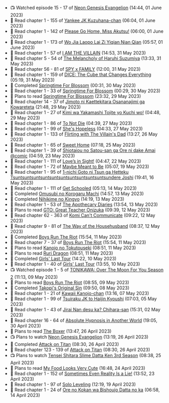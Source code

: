 <!-- ANILIST_ACTIVITY:start -->

-   📺 Watched episode 15 - 17 of [Neon Genesis Evangelion](https://anilist.co/anime/30) (14:44, 01 June 2023)
-   📖 Read chapter 1 - 155 of [Yankee JK Kuzuhana-chan](https://anilist.co/manga/116822) (06:04, 01 June 2023)
-   📖 Read chapter 1 - 142 of [Please Go Home, Miss Akutsu!](https://anilist.co/manga/113501) (06:00, 01 June 2023)
-   📖 Read chapter 1 - 173 of [Wo Jia Laopo Lai Zi Yiqian Nian Qian](https://anilist.co/manga/146267) (05:57, 01 June 2023)
-   📖 Read chapter 1 - 57 of [I AM THE VILLAIN](https://anilist.co/manga/145498) (14:53, 31 May 2023)
-   📖 Read chapter 5 - 54 of [The Melancholy of Haruhi Suzumiya](https://anilist.co/manga/31345) (13:33, 31 May 2023)
-   📖 Read chapter 56 - 81 of [SPY x FAMILY](https://anilist.co/manga/108556) (12:00, 31 May 2023)
-   📖 Read chapter 1 - 159 of [DICE: The Cube that Changes Everything](https://anilist.co/manga/85208) (05:19, 31 May 2023)
-   📖 Completed [Springtime For Blossom](https://anilist.co/manga/112265) (00:31, 30 May 2023)
-   📖 Read chapter 1 - 33 of [Springtime For Blossom](https://anilist.co/manga/112265) (00:29, 30 May 2023)
-   📖 Plans to read [Springtime For Blossom](https://anilist.co/manga/112265) (23:32, 29 May 2023)
-   📖 Read chapter 14 - 37 of [Jimoto ni Kaettekitara Osananajimi ga Kowareteta](https://anilist.co/manga/150890) (21:48, 29 May 2023)
-   📖 Read chapter 1 - 27 of [Kimi wa Yakamashi Tojite yo Kuchi wo!](https://anilist.co/manga/149337) (04:48, 29 May 2023)
-   📖 Read chapter 1 - 86 of [To Not Die](https://anilist.co/manga/136099) (04:39, 27 May 2023)
-   📖 Read chapter 1 - 99 of [She's Hopeless](https://anilist.co/manga/126944) (04:33, 27 May 2023)
-   📖 Read chapter 1 - 133 of [Flirting with The Villain's Dad](https://anilist.co/manga/117581) (13:27, 26 May 2023)
-   📖 Read chapter 1 - 65 of [Sweet Home](https://anilist.co/manga/100954) (07:18, 25 May 2023)
-   📖 Read chapter 1 - 39 of [Shiotaiou no Satou-san ga Ore ni dake Amai @comic](https://anilist.co/manga/123130) (04:59, 23 May 2023)
-   📖 Read chapter 1 - 111 of [Love’s in Sight!](https://anilist.co/manga/107445) (04:47, 22 May 2023)
-   📖 Read chapter 1 - 72 of [Maybe Meant to Be](https://anilist.co/manga/146139) (05:07, 19 May 2023)
-   📖 Read chapter 1 - 95 of [1-nichi Goto ni Tsun ga Hetteku Tsuntsuntsuntsuntsuntsuntsuntsuntsuntsuntsundere Joshi](https://anilist.co/manga/152855) (19:41, 16 May 2023)
-   📖 Read chapter 1 - 111 of [Get Schooled](https://anilist.co/manga/128521) (05:13, 14 May 2023)
-   📖 Completed [Omusubi no Korogaru Machi](https://anilist.co/manga/129980) (14:57, 13 May 2023)
-   📖 Completed [Nihikime no Kingyo](https://anilist.co/manga/101983) (14:19, 13 May 2023)
-   📖 Read chapter 1 - 53 of [The Apothecary Diaries](https://anilist.co/manga/99022) (13:54, 13 May 2023)
-   📖 Plans to read [GTO: Great Teacher Onizuka](https://anilist.co/manga/30336) (09:39, 12 May 2023)
-   📖 Read chapter 62 - 363 of [Komi Can't Communicate](https://anilist.co/manga/97852) (09:22, 12 May 2023)
-   📖 Read chapter 9 - 81 of [The Way of the Househusband](https://anilist.co/manga/101233) (08:37, 12 May 2023)
-   📖 Completed [Boys Run The Riot](https://anilist.co/manga/114972) (15:54, 11 May 2023)
-   📖 Read chapter 7 - 37 of [Boys Run The Riot](https://anilist.co/manga/114972) (15:54, 11 May 2023)
-   📖 Plans to read [Kanojo no Tokutouseki](https://anilist.co/manga/101791) (08:51, 11 May 2023)
-   📖 Plans to read [Ruri Dragon](https://anilist.co/manga/127750) (08:51, 11 May 2023)
-   📖 Completed [Girls' Last Tour](https://anilist.co/manga/85412) (14:22, 10 May 2023)
-   📖 Read chapter 1 - 40 of [Girls' Last Tour](https://anilist.co/manga/85412) (13:55, 10 May 2023)
-   📺 Watched episode 1 - 5 of [TONIKAWA: Over The Moon For You Season 2](https://anilist.co/anime/141208) (11:13, 09 May 2023)
-   📖 Plans to read [Boys Run The Riot](https://anilist.co/manga/114972) (08:55, 09 May 2023)
-   📖 Completed [Takopi's Original Sin](https://anilist.co/manga/142568) (09:50, 08 May 2023)
-   📖 Read chapter 1 - 21 of [Kawaii Kanojo-chan](https://anilist.co/manga/144155) (13:16, 07 May 2023)
-   📖 Read chapter 1 - 99 of [Tsuiraku JK to Haijin Kyoushi](https://anilist.co/manga/99737) (07:03, 05 May 2023)
-   📖 Read chapter 1 - 43 of [Jirai Nan desu ka? Chihara-san](https://anilist.co/manga/137714) (15:31, 02 May 2023)
-   📖 Read chapter 16 - 64 of [Absolute Hypnosis in Another World](https://anilist.co/manga/145575) (19:05, 30 April 2023)
-   📖 Plans to read [The Boxer](https://anilist.co/manga/119174) (13:47, 26 April 2023)
-   📺 Plans to watch [Neon Genesis Evangelion](https://anilist.co/anime/30) (13:19, 26 April 2023)
-   📖 Completed [Attack on Titan](https://anilist.co/manga/53390) (08:30, 26 April 2023)
-   📖 Read chapter 123 - 139 of [Attack on Titan](https://anilist.co/manga/53390) (08:30, 26 April 2023)
-   📺 Plans to watch [Tensei Shitara Slime Datta Ken 3rd Season](https://anilist.co/anime/156822) (08:38, 25 April 2023)
-   📖 Plans to read [My Food Looks Very Cute](https://anilist.co/manga/129345) (16:48, 24 April 2023)
-   📖 Read chapter 1 - 152 of [Sometimes Even Reality Is a Lie!](https://anilist.co/manga/113076) (13:52, 23 April 2023)
-   📖 Read chapter 1 - 97 of [Solo Leveling](https://anilist.co/manga/105398) (12:19, 19 April 2023)
-   📖 Read chapter 1 - 24 of [Ore no Kokan wa Bishoujo Datta no ka](https://anilist.co/manga/147902) (06:58, 14 April 2023)

<!-- ANILIST_ACTIVITY:end -->
